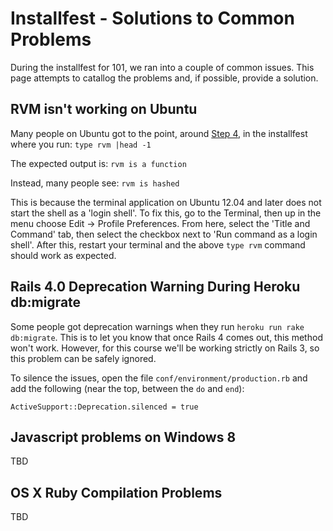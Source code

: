 # Installfest - Solutions to Common Problems

During the installfest for 101, we ran into a couple of common issues. This page attempts to catallog the problems and, if possible, provide a solution.


## RVM isn't working on Ubuntu
Many people on Ubuntu got to the point, around [Step 4](http://docs.railsbridge.org/installfest/ubuntu), in the installfest where you run: `type rvm |head -1`

The expected output is: `rvm is a function`

Instead, many people see: `rvm is hashed`

This is because the terminal application on Ubuntu 12.04 and later does not start the shell as a 'login shell'. To fix this, go to the Terminal, then up in the menu choose Edit -> Profile Preferences. From here, select the 'Title and Command' tab, then select the checkbox next to 'Run command as a login shell'. After this, restart your terminal and the above `type rvm` command should work as expected.


## Rails 4.0 Deprecation Warning During Heroku db:migrate
Some people got deprecation warnings when they run `heroku run rake db:migrate`. This is to let you know that once Rails 4 comes out, this method won't work. However, for this course we'll be working strictly on Rails 3, so this problem can be safely ignored.

To silence the issues, open the file `conf/environment/production.rb` and add the following (near the top, between the `do` and `end`):

`ActiveSupport::Deprecation.silenced = true`


## Javascript problems on Windows 8
TBD

## OS X Ruby Compilation Problems
TBD
